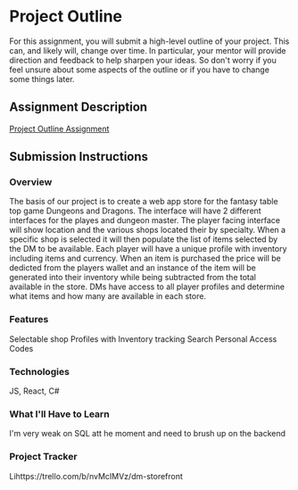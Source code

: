 # Project Outline
For this assignment, you will submit a high-level outline of your project. This can, and likely will, change over time. In particular, your mentor will provide direction and feedback to help sharpen your ideas. So don't worry if you feel unsure about some aspects of the outline or if you have to change some things later.

## Assignment Description
[Project Outline Assignment](https://education.launchcode.org/liftoff/modules/assignments/project-outline)

## Submission Instructions

### Overview
The basis of our project is to create a web app store for the fantasy table top game Dungeons and Dragons. The interface will have 2 different interfaces for the playes and dungeon master. The player facing interface will show location and the various shops located their by specialty. When a specific shop is selected it will then populate the list of items selected by the DM to be available. Each player will have a unique profile with inventory including items and currency. When an item is purchased the price will be dedicted from the players wallet and an instance of the item will be generated into their inventory while being subtracted from the total available in the store. DMs have access to all player profiles and determine what items and how many are available in each store.
### Features
Selectable shop
Profiles with Inventory tracking
Search
Personal Access Codes
### Technologies
JS, React, C#
### What I'll Have to Learn
I'm very weak on SQL att he moment and need to brush up on the backend
### Project Tracker
Lihttps://trello.com/b/nvMcIMVz/dm-storefront
